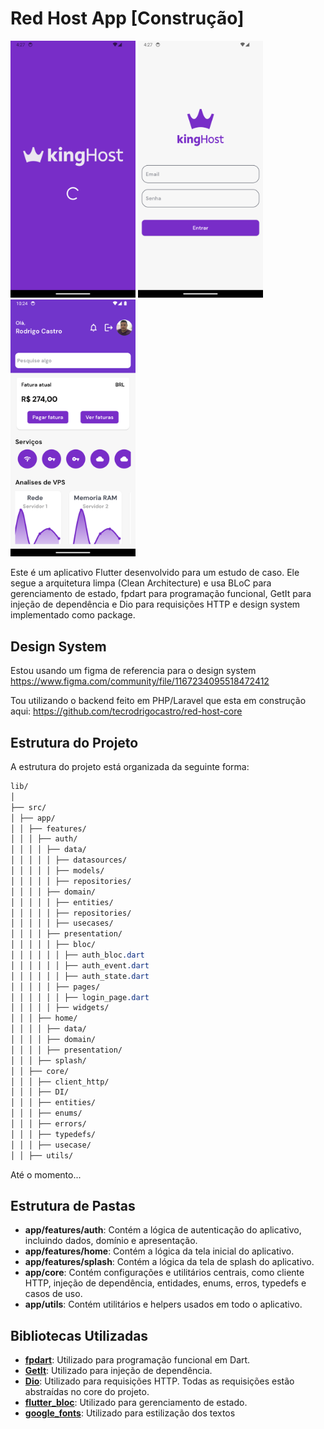 # Red Host App [Construção]


<img src="./design_system/assets/images/splash.png" alt="Splash Page" style="width:200px;"/>
<img src="./design_system/assets/images/login.png" alt="Login Page" style="width:200px;"/>
<img src="./design_system/assets/images/home2.png" alt="Home Page" style="width:200px;"/>


Este é um aplicativo Flutter desenvolvido para um estudo de caso. Ele segue a arquitetura limpa (Clean Architecture) e usa BLoC para gerenciamento de estado, fpdart para programação funcional, GetIt para injeção de dependência e Dio para requisições HTTP e design system implementado como package.

## Design System
Estou usando um figma de referencia para o design system
https://www.figma.com/community/file/1167234095518472412

Tou utilizando o backend feito em PHP/Laravel que esta em construção aqui:
https://github.com/tecrodrigocastro/red-host-core

## Estrutura do Projeto
A estrutura do projeto está organizada da seguinte forma: <br>
```css
lib/
│
├── src/
│ ├── app/
│ │ ├── features/
│ │ │ ├── auth/
│ │ │ │ ├── data/
│ │ │ │ │ ├── datasources/
│ │ │ │ │ ├── models/
│ │ │ │ │ ├── repositories/
│ │ │ │ ├── domain/
│ │ │ │ │ ├── entities/
│ │ │ │ │ ├── repositories/
│ │ │ │ │ ├── usecases/
│ │ │ │ ├── presentation/
│ │ │ │ │ ├── bloc/
│ │ │ │ │ │ ├── auth_bloc.dart
│ │ │ │ │ │ ├── auth_event.dart
│ │ │ │ │ │ ├── auth_state.dart
│ │ │ │ │ ├── pages/
│ │ │ │ │ │ ├── login_page.dart
│ │ │ │ │ ├── widgets/
│ │ │ ├── home/
│ │ │ │ ├── data/
│ │ │ │ ├── domain/
│ │ │ │ ├── presentation/
│ │ │ ├── splash/
│ │ ├── core/
│ │ │ ├── client_http/
│ │ │ ├── DI/
│ │ │ ├── entities/
│ │ │ ├── enums/
│ │ │ ├── errors/
│ │ │ ├── typedefs/
│ │ │ ├── usecase/
│ │ ├── utils/
```
Até o momento...

## Estrutura de Pastas

- **app/features/auth**: Contém a lógica de autenticação do aplicativo, incluindo dados, domínio e apresentação.
- **app/features/home**: Contém a lógica da tela inicial do aplicativo.
- **app/features/splash**: Contém a lógica da tela de splash do aplicativo.
- **app/core**: Contém configurações e utilitários centrais, como cliente HTTP, injeção de dependência, entidades, enums, erros, typedefs e casos de uso.
- **app/utils**: Contém utilitários e helpers usados em todo o aplicativo.

## Bibliotecas Utilizadas
- **[fpdart](https://pub.dev/packages/fpdart)**: Utilizado para programação funcional em Dart.
- **[GetIt](https://pub.dev/packages/get_it)**: Utilizado para injeção de dependência.
- **[Dio](https://pub.dev/packages/dio)**: Utilizado para requisições HTTP. Todas as requisições estão abstraídas no core do projeto.
- **[flutter_bloc](https://pub.dev/packages/flutter_bloc)**: Utilizado para gerenciamento de estado.
- **[google_fonts](https://pub.dev/packages/google_fonts)**: Utilizado para estilização dos textos

